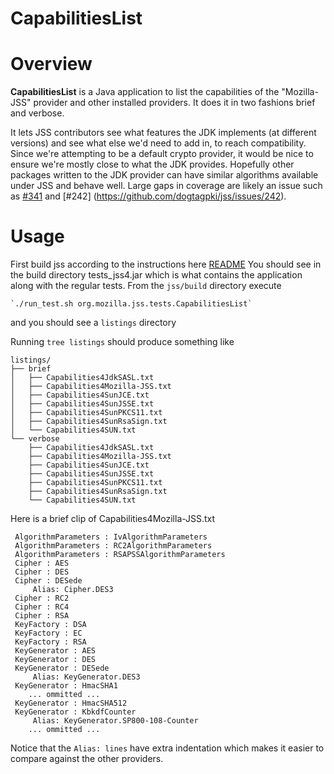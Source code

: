 CapabilitiesList
========================================

Overview
========================================

**CapabilitiesList** is a Java application to list the capabilities
of the "Mozilla-JSS" provider and other installed providers.
It does it in two fashions brief and verbose. 

It lets JSS contributors see what features the JDK implements (at different versions)
and see what else we'd need to add in, to reach compatibility. Since we're 
attempting to be a default crypto provider, it would be nice to ensure we're 
mostly close to what the JDK provides. Hopefully other packages written to the
JDK provider can have similar algorithms available under JSS and behave well. 
Large gaps in coverage are likely an issue such as [#341](https://github.com/dogtagpki/jss/issues/341)
and [#242] (https://github.com/dogtagpki/jss/issues/242).

Usage
========================================
First build jss according to the instructions
here [README](https://github.com/dogtagpki/jss/blob/master/README.md)
You should see in the build directory tests_jss4.jar which is what
contains the application along with the regular tests.
From the `jss/build` directory execute

    `./run_test.sh org.mozilla.jss.tests.CapabilitiesList`

and you should see a `listings` directory

Running `tree listings` should produce something like

    listings/
    ├── brief
    │   ├── Capabilities4JdkSASL.txt
    │   ├── Capabilities4Mozilla-JSS.txt
    │   ├── Capabilities4SunJCE.txt
    │   ├── Capabilities4SunJSSE.txt
    │   ├── Capabilities4SunPKCS11.txt
    │   ├── Capabilities4SunRsaSign.txt
    │   └── Capabilities4SUN.txt
    └── verbose
        ├── Capabilities4JdkSASL.txt
        ├── Capabilities4Mozilla-JSS.txt
        ├── Capabilities4SunJCE.txt
        ├── Capabilities4SunJSSE.txt
        ├── Capabilities4SunPKCS11.txt
        ├── Capabilities4SunRsaSign.txt
        └── Capabilities4SUN.txt

Here is a brief clip of Capabilities4Mozilla-JSS.txt

	 AlgorithmParameters : IvAlgorithmParameters
	 AlgorithmParameters : RC2AlgorithmParameters
	 AlgorithmParameters : RSAPSSAlgorithmParameters
	 Cipher : AES
	 Cipher : DES
	 Cipher : DESede
		 Alias: Cipher.DES3
	 Cipher : RC2
	 Cipher : RC4
	 Cipher : RSA
	 KeyFactory : DSA
	 KeyFactory : EC
	 KeyFactory : RSA
	 KeyGenerator : AES
	 KeyGenerator : DES
	 KeyGenerator : DESede
		 Alias: KeyGenerator.DES3
	 KeyGenerator : HmacSHA1
		... ommitted ...
	 KeyGenerator : HmacSHA512
	 KeyGenerator : KbkdfCounter
		 Alias: KeyGenerator.SP800-108-Counter
		... ommitted ...

Notice that the `Alias: lines` have extra indentation which makes it
easier to compare against the other providers.
